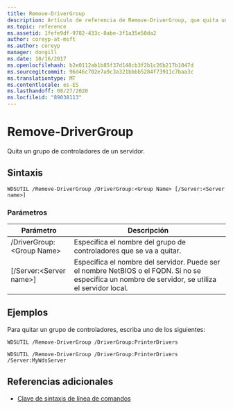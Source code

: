 ```yaml
---
title: Remove-DriverGroup
description: Artículo de referencia de Remove-DriverGroup, que quita un grupo de controladores de un servidor.
ms.topic: reference
ms.assetid: 1fefe9df-9782-433c-8abe-3f1a35e50da2
author: coreyp-at-msft
ms.author: coreyp
manager: dongill
ms.date: 10/16/2017
ms.openlocfilehash: b2e0112ab1b85f37d148cb3f2b1c26b217b1047d
ms.sourcegitcommit: 96d46c702e7a9c3a321bbbb5284f73911c7baa3c
ms.translationtype: MT
ms.contentlocale: es-ES
ms.lasthandoff: 08/27/2020
ms.locfileid: "89038113"
---
```

# <a name="remove-drivergroup"></a>Remove-DriverGroup

Quita un grupo de controladores de un servidor.

## <a name="syntax"></a>Sintaxis

```
WDSUTIL /Remove-DriverGroup /DriverGroup:<Group Name> [/Server:<Server name>]
```

### <a name="parameters"></a>Parámetros

|Parámetro|Descripción|
|---------|-----------|
|/DriverGroup:\<Group Name>|Especifica el nombre del grupo de controladores que se va a quitar.|
|[/Server:\<Server name>]|Especifica el nombre del servidor. Puede ser el nombre NetBIOS o el FQDN. Si no se especifica un nombre de servidor, se utiliza el servidor local.|

## <a name="examples"></a>Ejemplos

Para quitar un grupo de controladores, escriba uno de los siguientes:
```
WDSUTIL /Remove-DriverGroup /DriverGroup:PrinterDrivers
```
```
WDSUTIL /Remove-DriverGroup /DriverGroup:PrinterDrivers /Server:MyWdsServer
```

## <a name="additional-references"></a>Referencias adicionales

- [Clave de sintaxis de línea de comandos](command-line-syntax-key.md)